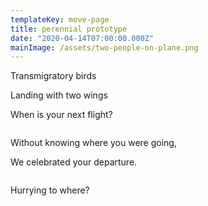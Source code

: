 ```yaml
---
templateKey: move-page
title: perennial prototype
date: "2020-04-14T07:00:00.000Z"
mainImage: /assets/two-people-on-plane.png
---
```

<div class="lines-3"></div>

Transmigratory birds

Landing with two wings

When is your next flight?

<img src="/assets/ezgif.com-video-to-gif-copy.gif" alt="" title="" class="middle"></img>

<div class="lines-3"></div>

Without knowing where you were going,

We celebrated your departure.

<div class="lines-2"></div>

<img src="/assets/ezgif.com-video-to-gif.gif" alt="" title="" class="middle"></img>

<div class="lines-2"></div>

Hurrying to where?

<div class="lines-4"></div>